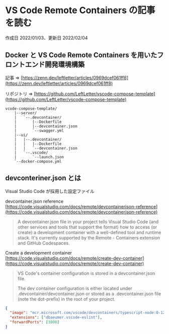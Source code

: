 # VS Code Remote Containers の記事を読む

作成日 2022/01/03、更新日 2022/02/04

## Docker と VS Code Remote Containers を用いたフロントエンド開発環境構築

記事 => [https://zenn.dev/leftletter/articles/0969dcef061ff8](https://zenn.dev/leftletter/articles/0969dcef061ff8)

リポジトリ => [https://github.com/LeftLetter/vscode-compose-template](https://github.com/LeftLetter/vscode-compose-template)

```text
vcode-compose-template/
    |--server/
    |   `--.devcontainer/
    |       |--Dockerfile
    |       |--devcontainer.json
    |       `--swagger.yml
    |--ui/
    |   |--.devcontainer/
    |   |   |--Dockerfile
    |   |   `--devcontainer.json
    |   `--.vscode/
    |       `--launch.json
    `--docker-compose.yml
```

## devconteriner.json とは

Visual Studio Code が採用した設定ファイル

devcontainer.json reference\
[https://code.visualstudio.com/docs/remote/devcontainerjson-reference](https://code.visualstudio.com/docs/remote/devcontainerjson-reference)

> A devcontainer.json file in your project tells Visual Studio Code (and other services and tools that support the format) how to access (or create) a development container with a well-defined tool and runtime stack. It's currently supported by the Remote - Containers extension and GitHub Codespaces.

Create a development container\
[https://code.visualstudio.com/docs/remote/create-dev-container](https://code.visualstudio.com/docs/remote/create-dev-container)

> VS Code's container configuration is stored in a devcontainer.json file.
>
> The dev container configuration is either located under .devcontainer/devcontainer.json or stored as a .devcontainer.json file (note the dot-prefix) in the root of your project.

```json
{
  "image": "mcr.microsoft.com/vscode/devcontainers/typescript-node:0-12",
  "extensions": ["dbaeumer.vscode-eslint"],
  "forwardPorts": [3000]
}
```
